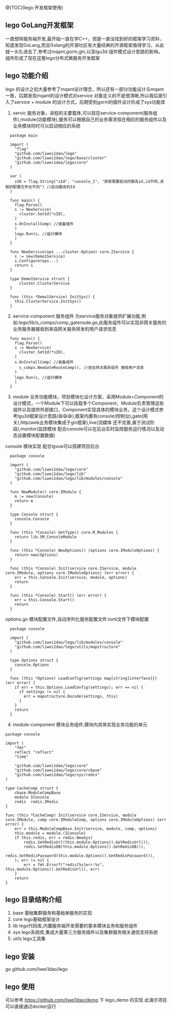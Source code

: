 @[TOC](lego  开发框架使用)

## lego GoLang开发框架
一直想转服务端开发,最开始一直在学C++，但是一直没找到好的框架学习资料，知道发现GoLang,而且Golang的开源社区有大量经典的开源框架值得学习，从此就一头扎进去了,参考过mqant,gorm,gin,以及lgu3d 组件模式设计思路的影响，组件形成了现在这套lego分布式微服务开发框架
## lego 功能介绍
lego 的设计之初大量参考了mqant设计理念，所以还有一部分功能设计与mqant一致，后期发现mqant的设计模式对service 对象定义的不是很清晰,所以我后面引入了service + module 的设计方式，后期受到gorm的插件设计形成了sys功能库
1. servic 服务对象，进程的主要载体,可以挂在service-component(服务组件),module(功能模块),服务可以根据自己的业务需求挂在相应的服务组件以及业务模块同时可以启动相应的系统
```
  package main

  import (
    "flag"
    "github.com/liwei1dao/lego"
    "github.com/liwei1dao/lego/base/cluster"
    "github.com/liwei1dao/lego/core"
  )

  var (
    sID = flag.String("sId", "console_1", "获取需要启动的服务id,id不同,读取的配置文件也不同") //启动服务的Id
  )

  func main() {
    flag.Parse()
    s := NewService(
      cluster.SetId(*sID),
    )
    s.OnInstallComp( //装备组件
    )
    lego.Run(s, //运行模块
    )
  }

  func NewService(ops ...cluster.Option) core.IService {
    s := new(Demo1Service)
    s.Configure(ops...)
    return s
  }

  type Demo1Service struct {
	  cluster.ClusterService
  }

  func (this *Demo1Service) InitSys() {
    this.ClusterService.InitSys()
  }
```
2. service-component 服务组件 为service服务对象提供扩展功能,例如:lego/lib/s_comps/comp_gateroute.go,此服务组件可以实现非网关服务的业务服务器接收到来自网关服务转发的用户请求信息
```
  func main() {
    flag.Parse()
    s := NewService(
      cluster.SetId(*sID),
    )
    s.OnInstallComp( //装备组件
      s_comps.NewGateRouteComp(), //挂在网关服务组件 接收用户消息
    )
    lego.Run(s, //运行模块
    )
  }
```
3. module 业务功能模块，项目模块化设计方案，采用Module+Component的设计模式，一个Module下可以挂载多个Component，Module负责管理这些组件以及提供外部接口，Component实现具体的模块业务，这个设计模式参考lgu3d框架设计思路(:smile::smile::smile:),框架内置有console(控制台),gate(网关),http(web业务模块集成于gin框架),live(流媒体 还不完善,属于测试阶段),monitor(监控模块 配合console可以在后台实时监控服务运行情况以及动态设置模块配置数据)
  
console 模块实现 配合lgvue可以搭建项目后台
```
  package console

  import (
    "github.com/liwei1dao/lego/core"
    "github.com/liwei1dao/lego/lib"
    "github.com/liwei1dao/lego/lib/modules/console"
  )

  func NewModule() core.IModule {
    m := new(Console)
    return m
  }

  type Console struct {
    console.Console
  }

  func (this *Console) GetType() core.M_Modules {
    return lib.SM_ConsoleModule
  }

  func (this *Console) NewOptions() (options core.IModuleOptions) {
    return new(Options)
  }

  func (this *Console) Init(service core.IService, module core.IModule, options core.IModuleOptions) (err error) {
    err = this.Console.Init(service, module, options)
    return
  }

  func (this *Console) Start() (err error) {
    err = this.Console.Start()
    return
  }
```
options.go 模块配置文件,自动序列化服务配置文件.toml文件下模块配置
```
  package console

  import (
    "github.com/liwei1dao/lego/lib/modules/console"
    "github.com/liwei1dao/lego/utils/mapstructure"
  )

  type Options struct {
    console.Options
  }

  func (this *Options) LoadConfig(settings map[string]interface{}) (err error) {
    if err = this.Options.LoadConfig(settings); err == nil {
      if settings != nil {
        err = mapstructure.Decode(settings, this)
      }
    }
    return
  }
```
4. module-component 模块业务组件,模块内具体实现业务功能的单元
```
package console

import (
	"fmt"
	reflect "reflect"
	"time"

	"github.com/liwei1dao/lego/core"
	"github.com/liwei1dao/lego/core/cbase"
	"github.com/liwei1dao/lego/sys/redis"
)

type CacheComp struct {
	cbase.ModuleCompBase
	module IConsole
	redis  redis.IRedis
}

func (this *CacheComp) Init(service core.IService, module core.IModule, comp core.IModuleComp, options core.IModuleOptions) (err error) {
	err = this.ModuleCompBase.Init(service, module, comp, options)
	this.module = module.(IConsole)
	if this.redis, err = redis.NewSys(
		redis.SetRedisUrl(this.module.Options().GetRedisUrl()),
		redis.SetRedisDB(this.module.Options().GetRedisDB()),
		redis.SetRedisPassword(this.module.Options().GetRedisPassword()),
	); err != nil {
		err = fmt.Errorf("redis[%s]err:%v", this.module.Options().GetRedisUrl(), err)
	}
	return
}
```
## lego 目录结构介绍
1. base 基础集群服务和基础单服务的实现
2. core lego基础框架设计
3. lib lego代码库,内置服务端开发需要的基本模块业务和服务组件
4. sys lego系统库,集成大量第三方服务插件以及集群服务相关通信支持系统
5. utils lego工具集
## lego 安装
go github.com/liwei1dao/lego
## lego 使用
 可以参考 https://github.com/liwei1dao/demo 下 lego_demo 的实现
 此演示项目可以直接通过docker运行